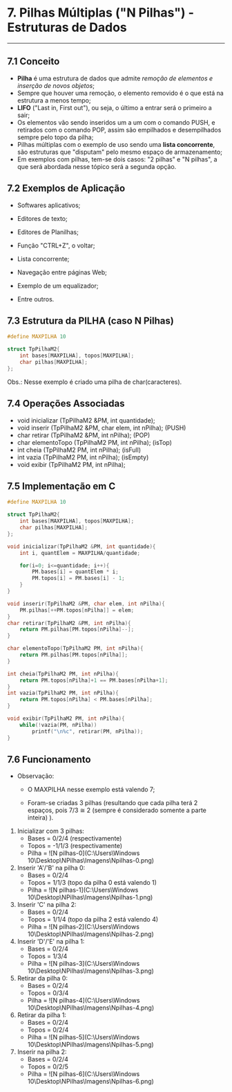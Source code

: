 # 7. Pilhas Múltiplas ("N Pilhas") - Estruturas de Dados

***



## 7.1 Conceito

- **Pilha** é uma estrutura de dados que admite *remoção de elementos e inserção de novos objetos*;
- Sempre que houver uma remoção, o elemento removido é o que está na estrutura a menos tempo;
- **LIFO** ("Last in, First out"), ou seja, o último a entrar será o primeiro a sair;
- Os elementos vão sendo inseridos um a um com o comando PUSH, e retirados com o comando POP, assim são empilhados e desempilhados sempre pelo topo da pilha;
- Pilhas múltiplas com o exemplo de uso sendo uma **lista concorrente**, são estruturas que "disputam" pelo mesmo espaço de armazenamento;
- Em exemplos com pilhas, tem-se dois casos: "2 pilhas" e "N pilhas", a que será abordada nesse tópico será a segunda opção.



## 7.2 Exemplos de Aplicação

- Softwares aplicativos;

- Editores de texto;

- Editores de Planilhas;

- Função "CTRL+Z", o voltar;

- Lista concorrente;

- Navegação entre páginas Web;

- Exemplo de um equalizador;

- Entre outros.

  

## 7.3 Estrutura da PILHA (caso N Pilhas)

```c
#define MAXPILHA 10

struct TpPilhaM2{
    int bases[MAXPILHA], topos[MAXPILHA];
    char pilhas[MAXPILHA];
};
```

Obs.: Nesse exemplo é criado uma pilha de char(caracteres).



## 7.4 Operações Associadas

* void inicializar (TpPilhaM2 &PM, int quantidade);
* void inserir (TpPilhaM2 &PM, char elem, int nPilha);  (PUSH)
* char retirar (TpPilhaM2 &PM, int nPilha);                      (POP)
* char elementoTopo (TpPilhaM2 PM, int nPilha);          (isTop)
* int cheia (TpPilhaM2 PM, int nPilha);                              (isFull)
* int vazia (TpPilhaM2 PM, int nPilha);                              (isEmpty)
* void exibir (TpPilhaM2 PM, int nPilha);



## 7.5 Implementação em C

```c
#define MAXPILHA 10

struct TpPilhaM2{
    int bases[MAXPILHA], topos[MAXPILHA];
    char pilhas[MAXPILHA];
};

void inicializar(TpPilhaM2 &PM, int quantidade){
    int i, quantElem = MAXPILHA/quantidade;

    for(i=0; i<=quantidade; i++){
        PM.bases[i] = quantElem * i;
        PM.topos[i] = PM.bases[i] - 1;
    }
}

void inserir(TpPilhaM2 &PM, char elem, int nPilha){
    PM.pilhas[++PM.topos[nPilha]] = elem;
}
char retirar(TpPilhaM2 &PM, int nPilha){
    return PM.pilhas[PM.topos[nPilha]--];
}

char elementoTopo(TpPilhaM2 PM, int nPilha){
    return PM.pilhas[PM.topos[nPilha]];
}

int cheia(TpPilhaM2 PM, int nPilha){
    return PM.topos[nPilha]+1 == PM.bases[nPilha+1];
}
int vazia(TpPilhaM2 PM, int nPilha){
    return PM.topos[nPilha] < PM.bases[nPilha];
}

void exibir(TpPilhaM2 PM, int nPilha){
    while(!vazia(PM, nPilha))
        printf("\n%c", retirar(PM, nPilha));
}
```



## 7.6 Funcionamento

* Observação: 

  * O MAXPILHA nesse exemplo está valendo 7; 

  * Foram-se criadas 3 pilhas (resultando que cada pilha terá 2 espaços, pois 7/3 ≅ 2 (sempre é considerado somente a parte inteira) ).

    

1. Inicializar com 3 pilhas:
   * Bases = 0/2/4 (respectivamente)
   * Topos = -1/1/3 (respectivamente)
   * Pilha = ![N pilhas-0](C:\Users\Windows 10\Desktop\NPilhas\Imagens\Npilhas-0.png)
2. Inserir 'A'/'B' na pilha 0:
   * Bases = 0/2/4
   * Topos = 1/1/3 (topo da pilha 0 está valendo 1)
   * Pilha = ![N pilhas-1](C:\Users\Windows 10\Desktop\NPilhas\Imagens\Npilhas-1.png)
3. Inserir 'C' na pilha 2:
   * Bases = 0/2/4
   * Topos = 1/1/4 (topo da pilha 2 está valendo 4)
   * Pilha = ![N pilhas-2](C:\Users\Windows 10\Desktop\NPilhas\Imagens\Npilhas-2.png)
4. Inserir 'D'/'E' na pilha 1:
   * Bases = 0/2/4
   * Topos = 1/3/4
   * Pilha = ![N pilhas-3](C:\Users\Windows 10\Desktop\NPilhas\Imagens\Npilhas-3.png)
5. Retirar da pilha 0: 
   * Bases = 0/2/4
   * Topos = 0/3/4
   * Pilha = ![N pilhas-4](C:\Users\Windows 10\Desktop\NPilhas\Imagens\Npilhas-4.png)
6. Retirar da pilha 1:
   * Bases = 0/2/4
   * Topos = 0/2/4
   * Pilha = ![N pilhas-5](C:\Users\Windows 10\Desktop\NPilhas\Imagens\Npilhas-5.png)
7. Inserir na pilha 2:
   * Bases = 0/2/4
   * Topos = 0/2/5
   * Pilha = ![N pilhas-6](C:\Users\Windows 10\Desktop\NPilhas\Imagens\Npilhas-6.png)

